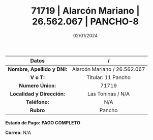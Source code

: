 ﻿---
title: 71719 | Alarcón Mariano | 26.562.067 | PANCHO-8
date: 02/01/2024
draft: false
tags: ['toninas', 'titular', 'pancho']
---

|          **Datos**          |  /  |
|:---------------------------:|:---:|
| **Nombre, Apellido y DNI:** | Alarcón Mariano / 26.562.067 |
|          **V o T:**         | Titular: 11 Pancho |
|      **Numero Único:**      | 71719 |
|  **Localidad y Dirección:** | Las Toninas / N/A |
|        **Teléfono:**        | N/A |
|          **Rubro**          | Pancho |

**Estado de Pago:** **PAGO COMPLETO**

**Correo:** N/A
